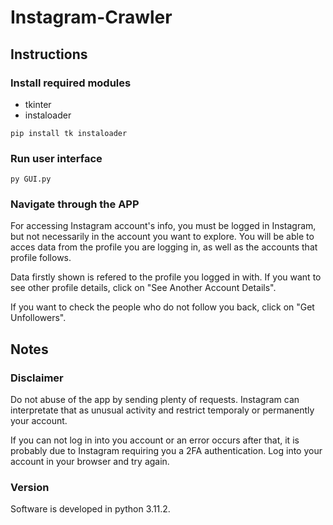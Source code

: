 # Instagram-Crawler

## Instructions

### Install required modules
- tkinter
- instaloader
```
pip install tk instaloader
````

### Run user interface
```
py GUI.py
````

### Navigate through the APP
For accessing Instagram account's info, you must be logged in Instagram, but not necessarily in the account you want to explore. You will be able to acces data from the profile you are logging in, as well as the accounts that profile follows.

Data firstly shown is refered to the profile you logged in with. If you want to see other profile details, click on "See Another Account Details".

If you want to check the people who do not follow you back, click on "Get Unfollowers".


## Notes

### Disclaimer
Do not abuse of the app by sending plenty of requests. Instagram can interpretate that as unusual activity and restrict temporaly or permanently your account.

If you can not log in into you account or an error occurs after that, it is probably due to Instagram requiring you a 2FA authentication. Log into your account in your browser and try again.

### Version
Software is developed in python 3.11.2.

